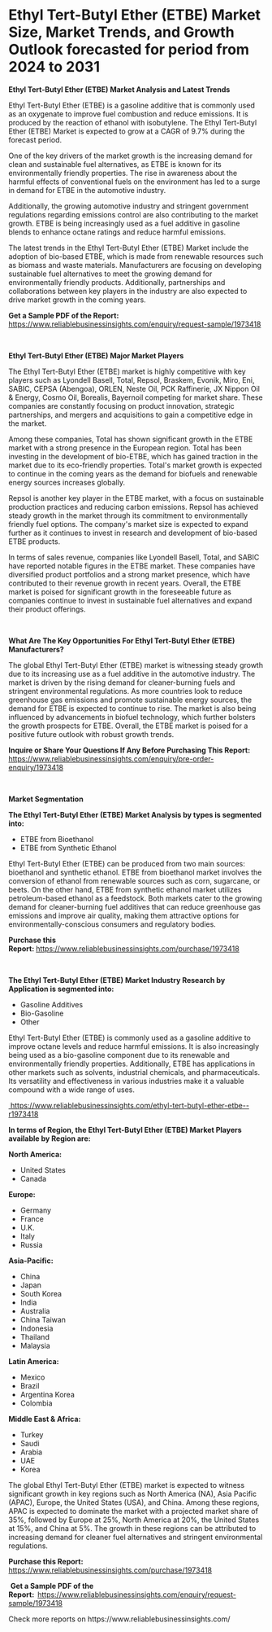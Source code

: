 <p><h1>Ethyl Tert-Butyl Ether (ETBE) Market Size, Market Trends, and Growth Outlook forecasted for period from 2024 to 2031</h1></p><p><strong>Ethyl Tert-Butyl Ether (ETBE) Market Analysis and Latest Trends</strong></p>
<p><p>Ethyl Tert-Butyl Ether (ETBE) is a gasoline additive that is commonly used as an oxygenate to improve fuel combustion and reduce emissions. It is produced by the reaction of ethanol with isobutylene. The Ethyl Tert-Butyl Ether (ETBE) Market is expected to grow at a CAGR of 9.7% during the forecast period.</p><p>One of the key drivers of the market growth is the increasing demand for clean and sustainable fuel alternatives, as ETBE is known for its environmentally friendly properties. The rise in awareness about the harmful effects of conventional fuels on the environment has led to a surge in demand for ETBE in the automotive industry.</p><p>Additionally, the growing automotive industry and stringent government regulations regarding emissions control are also contributing to the market growth. ETBE is being increasingly used as a fuel additive in gasoline blends to enhance octane ratings and reduce harmful emissions.</p><p>The latest trends in the Ethyl Tert-Butyl Ether (ETBE) Market include the adoption of bio-based ETBE, which is made from renewable resources such as biomass and waste materials. Manufacturers are focusing on developing sustainable fuel alternatives to meet the growing demand for environmentally friendly products. Additionally, partnerships and collaborations between key players in the industry are also expected to drive market growth in the coming years.</p></p>
<p><strong>Get a Sample PDF of the Report:&nbsp;</strong> <a href="https://www.reliablebusinessinsights.com/enquiry/request-sample/1973418">https://www.reliablebusinessinsights.com/enquiry/request-sample/1973418</a></p>
<p>&nbsp;</p>
<p><strong>Ethyl Tert-Butyl Ether (ETBE) Major Market Players</strong></p>
<p><p>The Ethyl Tert-Butyl Ether (ETBE) market is highly competitive with key players such as Lyondell Basell, Total, Repsol, Braskem, Evonik, Miro, Eni, SABIC, CEPSA (Abengoa), ORLEN, Neste Oil, PCK Raffinerie, JX Nippon Oil & Energy, Cosmo Oil, Borealis, Bayernoil competing for market share. These companies are constantly focusing on product innovation, strategic partnerships, and mergers and acquisitions to gain a competitive edge in the market.</p><p>Among these companies, Total has shown significant growth in the ETBE market with a strong presence in the European region. Total has been investing in the development of bio-ETBE, which has gained traction in the market due to its eco-friendly properties. Total's market growth is expected to continue in the coming years as the demand for biofuels and renewable energy sources increases globally.</p><p>Repsol is another key player in the ETBE market, with a focus on sustainable production practices and reducing carbon emissions. Repsol has achieved steady growth in the market through its commitment to environmentally friendly fuel options. The company's market size is expected to expand further as it continues to invest in research and development of bio-based ETBE products.</p><p>In terms of sales revenue, companies like Lyondell Basell, Total, and SABIC have reported notable figures in the ETBE market. These companies have diversified product portfolios and a strong market presence, which have contributed to their revenue growth in recent years. Overall, the ETBE market is poised for significant growth in the foreseeable future as companies continue to invest in sustainable fuel alternatives and expand their product offerings.</p></p>
<p>&nbsp;</p>
<p><strong>What Are The Key Opportunities For Ethyl Tert-Butyl Ether (ETBE) Manufacturers?</strong></p>
<p><p>The global Ethyl Tert-Butyl Ether (ETBE) market is witnessing steady growth due to its increasing use as a fuel additive in the automotive industry. The market is driven by the rising demand for cleaner-burning fuels and stringent environmental regulations. As more countries look to reduce greenhouse gas emissions and promote sustainable energy sources, the demand for ETBE is expected to continue to rise. The market is also being influenced by advancements in biofuel technology, which further bolsters the growth prospects for ETBE. Overall, the ETBE market is poised for a positive future outlook with robust growth trends.</p></p>
<p><strong>Inquire or Share Your Questions If Any Before Purchasing This Report:</strong> <a href="https://www.reliablebusinessinsights.com/enquiry/pre-order-enquiry/1973418">https://www.reliablebusinessinsights.com/enquiry/pre-order-enquiry/1973418</a></p>
<p>&nbsp;</p>
<p><strong>Market Segmentation</strong></p>
<p><strong>The Ethyl Tert-Butyl Ether (ETBE) Market Analysis by types is segmented into:</strong></p>
<p><ul><li>ETBE from Bioethanol</li><li>ETBE from Synthetic Ethanol</li></ul></p>
<p><p>Ethyl Tert-Butyl Ether (ETBE) can be produced from two main sources: bioethanol and synthetic ethanol. ETBE from bioethanol market involves the conversion of ethanol from renewable sources such as corn, sugarcane, or beets. On the other hand, ETBE from synthetic ethanol market utilizes petroleum-based ethanol as a feedstock. Both markets cater to the growing demand for cleaner-burning fuel additives that can reduce greenhouse gas emissions and improve air quality, making them attractive options for environmentally-conscious consumers and regulatory bodies.</p></p>
<p><strong>Purchase this Report:&nbsp;</strong><a href="https://www.reliablebusinessinsights.com/purchase/1973418">https://www.reliablebusinessinsights.com/purchase/1973418</a></p>
<p>&nbsp;</p>
<p><strong>The Ethyl Tert-Butyl Ether (ETBE) Market Industry Research by Application is segmented into:</strong></p>
<p><ul><li>Gasoline Additives</li><li>Bio-Gasoline</li><li>Other</li></ul></p>
<p><p>Ethyl Tert-Butyl Ether (ETBE) is commonly used as a gasoline additive to improve octane levels and reduce harmful emissions. It is also increasingly being used as a bio-gasoline component due to its renewable and environmentally friendly properties. Additionally, ETBE has applications in other markets such as solvents, industrial chemicals, and pharmaceuticals. Its versatility and effectiveness in various industries make it a valuable compound with a wide range of uses.</p></p>
<p><a href="https://www.reliablebusinessinsights.com/ethyl-tert-butyl-ether-etbe--r1973418">&nbsp;https://www.reliablebusinessinsights.com/ethyl-tert-butyl-ether-etbe--r1973418</a></p>
<p><strong>In terms of Region, the Ethyl Tert-Butyl Ether (ETBE) Market Players available by Region are:</strong></p>
<p>
    <p> <strong> North America: </strong>
        <ul>
            <li>United States</li>
            <li>Canada</li>
        </ul>
        </p> 
    <p> <strong> Europe: </strong>
        <ul>
            <li>Germany</li>
            <li>France</li>
            <li>U.K.</li>
            <li>Italy</li>
            <li>Russia</li>
        </ul>
        </p> 
    <p> <strong> Asia-Pacific: </strong>
        <ul>
            <li>China</li>
            <li>Japan</li>
            <li>South Korea</li>
            <li>India</li>
            <li>Australia</li>
            <li>China Taiwan</li>
            <li>Indonesia</li>
            <li>Thailand</li>
            <li>Malaysia</li>
        </ul>
        </p> 
    <p> <strong> Latin America: </strong>
        <ul>
            <li>Mexico</li>
            <li>Brazil</li>
            <li>Argentina Korea</li>
            <li>Colombia</li>
        </ul>
        </p> 
    <p> <strong> Middle East & Africa: </strong>
        <ul>
            <li>Turkey</li>
            <li>Saudi</li>
            <li>Arabia</li>
            <li>UAE</li>
            <li>Korea</li>
        </ul>
    </p>
    </p>
<p><p>The global Ethyl Tert-Butyl Ether (ETBE) market is expected to witness significant growth in key regions such as North America (NA), Asia Pacific (APAC), Europe, the United States (USA), and China. Among these regions, APAC is expected to dominate the market with a projected market share of 35%, followed by Europe at 25%, North America at 20%, the United States at 15%, and China at 5%. The growth in these regions can be attributed to increasing demand for cleaner fuel alternatives and stringent environmental regulations.</p></p>
<p><strong>Purchase this Report: </strong><a href="https://www.reliablebusinessinsights.com/purchase/1973418">https://www.reliablebusinessinsights.com/purchase/1973418</a></p>
<p>&nbsp;<strong>Get a Sample PDF of the Report:&nbsp;&nbsp;</strong><a href="https://www.reliablebusinessinsights.com/enquiry/request-sample/1973418">https://www.reliablebusinessinsights.com/enquiry/request-sample/1973418</a></p>
<p><strong></strong></p>
<p>Check more reports on https://www.reliablebusinessinsights.com/</p>